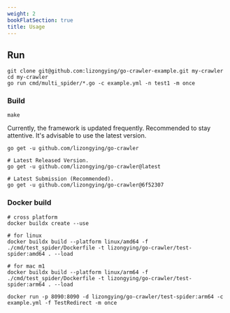 ```yaml
---
weight: 2
bookFlatSection: true
title: Usage
---
```


## Run

```shell
git clone git@github.com:lizongying/go-crawler-example.git my-crawler
cd my-crawler
go run cmd/multi_spider/*.go -c example.yml -n test1 -m once
```

### Build

```shell
make
```

Currently, the framework is updated frequently. Recommended to stay attentive. It's advisable to use the
latest version.

```shell
go get -u github.com/lizongying/go-crawler

# Latest Released Version.
go get -u github.com/lizongying/go-crawler@latest

# Latest Submission (Recommended).
go get -u github.com/lizongying/go-crawler@6f52307

```

### Docker build

```shell
# cross platform
docker buildx create --use

# for linux
docker buildx build --platform linux/amd64 -f ./cmd/test_spider/Dockerfile -t lizongying/go-crawler/test-spider:amd64 . --load

# for mac m1
docker buildx build --platform linux/arm64 -f ./cmd/test_spider/Dockerfile -t lizongying/go-crawler/test-spider:arm64 . --load
```

```shell
docker run -p 8090:8090 -d lizongying/go-crawler/test-spider:arm64 -c example.yml -f TestRedirect -m once
```